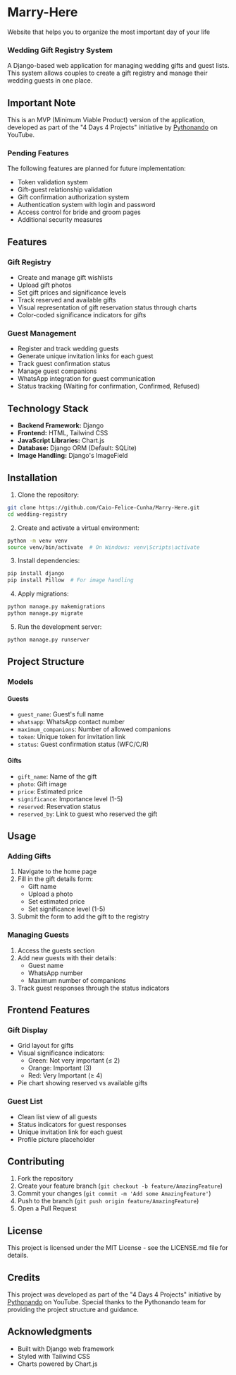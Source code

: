 # Marry-Here
Website that helps you to organize the most important day of your life

### Wedding Gift Registry System

A Django-based web application for managing wedding gifts and guest lists. This system allows couples to create a gift registry and manage their wedding guests in one place.

## Important Note
This is an MVP (Minimum Viable Product) version of the application, developed as part of the "4 Days 4 Projects" initiative by [Pythonando](https://pythonando.com.br) on YouTube.

### Pending Features
The following features are planned for future implementation:
- Token validation system
- Gift-guest relationship validation
- Gift confirmation authorization system
- Authentication system with login and password
- Access control for bride and groom pages
- Additional security measures

## Features

### Gift Registry
- Create and manage gift wishlists
- Upload gift photos
- Set gift prices and significance levels
- Track reserved and available gifts
- Visual representation of gift reservation status through charts
- Color-coded significance indicators for gifts

### Guest Management
- Register and track wedding guests
- Generate unique invitation links for each guest
- Track guest confirmation status
- Manage guest companions
- WhatsApp integration for guest communication
- Status tracking (Waiting for confirmation, Confirmed, Refused)

## Technology Stack

- **Backend Framework:** Django
- **Frontend:** HTML, Tailwind CSS
- **JavaScript Libraries:** Chart.js
- **Database:** Django ORM (Default: SQLite)
- **Image Handling:** Django's ImageField

## Installation

1. Clone the repository:
```bash
git clone https://github.com/Caio-Felice-Cunha/Marry-Here.git
cd wedding-registry
```

2. Create and activate a virtual environment:
```bash
python -m venv venv
source venv/bin/activate  # On Windows: venv\Scripts\activate
```

3. Install dependencies:
```bash
pip install django
pip install Pillow  # For image handling
```

4. Apply migrations:
```bash
python manage.py makemigrations
python manage.py migrate
```

5. Run the development server:
```bash
python manage.py runserver
```

## Project Structure

### Models

#### Guests
- `guest_name`: Guest's full name
- `whatsapp`: WhatsApp contact number
- `maximum_companions`: Number of allowed companions
- `token`: Unique token for invitation link
- `status`: Guest confirmation status (WFC/C/R)

#### Gifts
- `gift_name`: Name of the gift
- `photo`: Gift image
- `price`: Estimated price
- `significance`: Importance level (1-5)
- `reserved`: Reservation status
- `reserved_by`: Link to guest who reserved the gift

## Usage

### Adding Gifts
1. Navigate to the home page
2. Fill in the gift details form:
   - Gift name
   - Upload a photo
   - Set estimated price
   - Set significance level (1-5)
3. Submit the form to add the gift to the registry

### Managing Guests
1. Access the guests section
2. Add new guests with their details:
   - Guest name
   - WhatsApp number
   - Maximum number of companions
3. Track guest responses through the status indicators

## Frontend Features

### Gift Display
- Grid layout for gifts
- Visual significance indicators:
  - Green: Not very important (≤ 2)
  - Orange: Important (3)
  - Red: Very Important (≥ 4)
- Pie chart showing reserved vs available gifts

### Guest List
- Clean list view of all guests
- Status indicators for guest responses
- Unique invitation link for each guest
- Profile picture placeholder

## Contributing

1. Fork the repository
2. Create your feature branch (`git checkout -b feature/AmazingFeature`)
3. Commit your changes (`git commit -m 'Add some AmazingFeature'`)
4. Push to the branch (`git push origin feature/AmazingFeature`)
5. Open a Pull Request

## License

This project is licensed under the MIT License - see the LICENSE.md file for details.

## Credits

This project was developed as part of the "4 Days 4 Projects" initiative by [Pythonando](https://pythonando.com.br) on YouTube. Special thanks to the Pythonando team for providing the project structure and guidance.

## Acknowledgments

- Built with Django web framework
- Styled with Tailwind CSS
- Charts powered by Chart.js